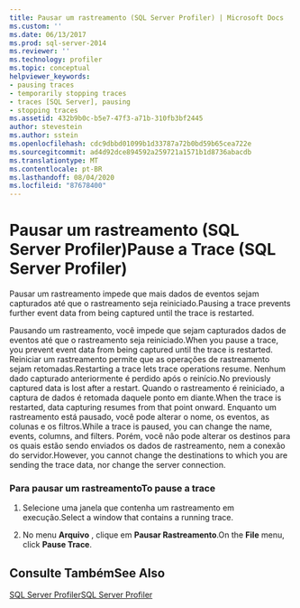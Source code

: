 ```yaml
---
title: Pausar um rastreamento (SQL Server Profiler) | Microsoft Docs
ms.custom: ''
ms.date: 06/13/2017
ms.prod: sql-server-2014
ms.reviewer: ''
ms.technology: profiler
ms.topic: conceptual
helpviewer_keywords:
- pausing traces
- temporarily stopping traces
- traces [SQL Server], pausing
- stopping traces
ms.assetid: 432b9b0c-b5e7-47f3-a71b-310fb3bf2445
author: stevestein
ms.author: sstein
ms.openlocfilehash: cdc9dbbd01099b1d33787a72b0bd59b65cea722e
ms.sourcegitcommit: ad4d92dce894592a259721a1571b1d8736abacdb
ms.translationtype: MT
ms.contentlocale: pt-BR
ms.lasthandoff: 08/04/2020
ms.locfileid: "87678400"
---
```

# <a name="pause-a-trace-sql-server-profiler"></a><span data-ttu-id="64566-102">Pausar um rastreamento (SQL Server Profiler)</span><span class="sxs-lookup"><span data-stu-id="64566-102">Pause a Trace (SQL Server Profiler)</span></span>
  <span data-ttu-id="64566-103">Pausar um rastreamento impede que mais dados de eventos sejam capturados até que o rastreamento seja reiniciado.</span><span class="sxs-lookup"><span data-stu-id="64566-103">Pausing a trace prevents further event data from being captured until the trace is restarted.</span></span>  
  
 <span data-ttu-id="64566-104">Pausando um rastreamento, você impede que sejam capturados dados de eventos até que o rastreamento seja reiniciado.</span><span class="sxs-lookup"><span data-stu-id="64566-104">When you pause a trace, you prevent event data from being captured until the trace is restarted.</span></span> <span data-ttu-id="64566-105">Reiniciar um rastreamento permite que as operações de rastreamento sejam retomadas.</span><span class="sxs-lookup"><span data-stu-id="64566-105">Restarting a trace lets trace operations resume.</span></span> <span data-ttu-id="64566-106">Nenhum dado capturado anteriormente é perdido após o reinício.</span><span class="sxs-lookup"><span data-stu-id="64566-106">No previously captured data is lost after a restart.</span></span> <span data-ttu-id="64566-107">Quando o rastreamento é reiniciado, a captura de dados é retomada daquele ponto em diante.</span><span class="sxs-lookup"><span data-stu-id="64566-107">When the trace is restarted, data capturing resumes from that point onward.</span></span> <span data-ttu-id="64566-108">Enquanto um rastreamento está pausado, você pode alterar o nome, os eventos, as colunas e os filtros.</span><span class="sxs-lookup"><span data-stu-id="64566-108">While a trace is paused, you can change the name, events, columns, and filters.</span></span> <span data-ttu-id="64566-109">Porém, você não pode alterar os destinos para os quais estão sendo enviados os dados de rastreamento, nem a conexão do servidor.</span><span class="sxs-lookup"><span data-stu-id="64566-109">However, you cannot change the destinations to which you are sending the trace data, nor change the server connection.</span></span>  
  
### <a name="to-pause-a-trace"></a><span data-ttu-id="64566-110">Para pausar um rastreamento</span><span class="sxs-lookup"><span data-stu-id="64566-110">To pause a trace</span></span>  
  
1.  <span data-ttu-id="64566-111">Selecione uma janela que contenha um rastreamento em execução.</span><span class="sxs-lookup"><span data-stu-id="64566-111">Select a window that contains a running trace.</span></span>  
  
2.  <span data-ttu-id="64566-112">No menu **Arquivo** , clique em **Pausar Rastreamento**.</span><span class="sxs-lookup"><span data-stu-id="64566-112">On the **File** menu, click **Pause Trace**.</span></span>  
  
## <a name="see-also"></a><span data-ttu-id="64566-113">Consulte Também</span><span class="sxs-lookup"><span data-stu-id="64566-113">See Also</span></span>  
 [<span data-ttu-id="64566-114">SQL Server Profiler</span><span class="sxs-lookup"><span data-stu-id="64566-114">SQL Server Profiler</span></span>](sql-server-profiler.md)  
  
  
